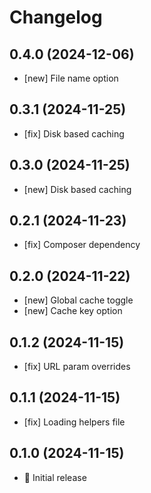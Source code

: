# Changelog

## 0.4.0 (2024-12-06)

- [new] File name option

## 0.3.1 (2024-11-25)

- [fix] Disk based caching

## 0.3.0 (2024-11-25)

- [new] Disk based caching

## 0.2.1 (2024-11-23)

- [fix] Composer dependency

## 0.2.0 (2024-11-22)

- [new] Global cache toggle
- [new] Cache key option

## 0.1.2 (2024-11-15)

- [fix] URL param overrides

## 0.1.1 (2024-11-15)

- [fix] Loading helpers file

## 0.1.0 (2024-11-15)

- 🚀 Initial release
